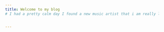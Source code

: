 ```yaml
---
title: Welcome to my blog
# I had a pretty calm day I found a new music artist that i am really liking <h2>


---
```


